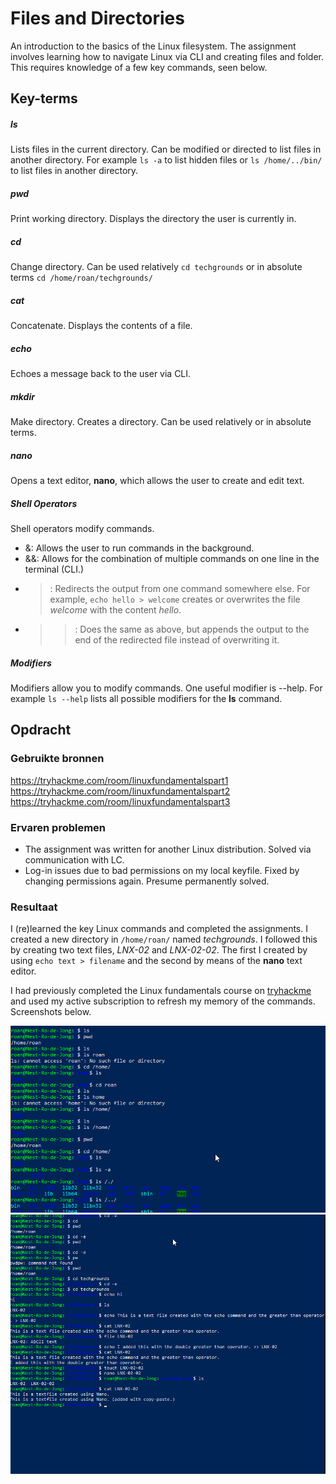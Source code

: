 # Files and Directories
An introduction to the basics of the Linux filesystem. The assignment involves learning how to navigate Linux via CLI and creating files and folder. This requires knowledge of a few key commands, seen below.

## Key-terms
##### ls
Lists files in the current directory. Can be modified or directed to list files in another directory. For example `ls -a` to list hidden files or `ls /home/../bin/` to list files in another directory.

##### pwd
Print working directory. Displays the directory the user is currently in.

##### cd
Change directory. Can be used relatively `cd techgrounds` or in absolute terms `cd /home/roan/techgrounds/`

##### cat
Concatenate. Displays the contents of a file.

##### echo
Echoes a message back to the user via CLI.

##### mkdir
Make directory. Creates a directory. Can be used relatively or in absolute terms.

##### nano
Opens a text editor, **nano**, which allows the user to create and edit text.

##### Shell Operators
Shell operators modify commands. 
* &: Allows the user to run commands in the background.
* &&: Allows for the combination of multiple commands on one line in the terminal (CLI.)
* >: Redirects the output from one command somewhere else. For example, `echo hello > welcome` creates or overwrites the file *welcome* with the content *hello*.
* >>: Does the same as above, but appends the output to the end of the redirected file instead of overwriting it.

##### Modifiers
Modifiers allow you to modify commands. One useful modifier is --help. For example `ls --help` lists all possible modifiers for the **ls** command.


## Opdracht
### Gebruikte bronnen
https://tryhackme.com/room/linuxfundamentalspart1  
https://tryhackme.com/room/linuxfundamentalspart2  
https://tryhackme.com/room/linuxfundamentalspart3

### Ervaren problemen
* The assignment was written for another Linux distribution. Solved via communication with LC.
* Log-in issues due to bad permissions on my local keyfile. Fixed by changing permissions again. Presume permanently solved.

### Resultaat
I (re)learned the key Linux commands and completed the assignments. I created a new directory in `/home/roan/` named *techgrounds*. I followed this by creating two text files, *LNX-02* and *LNX-02-02*. The first I created by using `echo text > filename` and the second by means of the **nano** text editor.

I had previously completed the Linux fundamentals course on [tryhackme](https://tryhackme.com) and used my active subscription to refresh my memory of the commands. Screenshots below.

![Screenshot of me moving directories.](../../00_includes/LNX-02_screenshot1.png)
![screenshot of me creating the text documents](../../00_includes/LNX-02_screenshot2.png)

